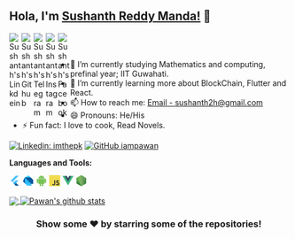 <!-- ### Hi there 👋 -->

<!-- 
**SushanthReddyManda/SushanthReddyManda** is a ✨ _special_ ✨ repository because its `README.md` (this file) appears on your GitHub profile.

Here are some ideas to get you started: -->

<!-- - 🔭 I’m currently working on ...
- 🌱 I’m currently learning ...
- 👯 I’m looking to collaborate on ...
- 🤔 I’m looking for help with ...
- 💬 Ask me about ...
- 📫 How to reach me: ...
- 😄 Pronouns: ...
- ⚡ Fun fact: ... -->

## Hola, I'm [Sushanth Reddy Manda!](https://pawan.live) 👋

<p align="left" style="display:none"> <img src="https://komarev.com/ghpvc/?username=SushanthReddyManda&label=Views&color=blue&style=plastic" alt="sushanth" /> </p>

<!-- <a href="https://twitter.com/imthepk">
  <img align="left" alt="Pawan's Twitter" width="22px" src="https://cdn.jsdelivr.net/npm/simple-icons@v3/icons/twitter.svg" />
</a> -->
<a href="https://linkedin.com/in/sushanth2h">
  <img align="left" alt="Sushanth's Linkdein" width="22px" src="https://cdn.jsdelivr.net/npm/simple-icons@v3/icons/linkedin.svg" />
</a>
<a href="https://github.com/SushanthReddyManda">
  <img align="left" alt="Sushanth's Github" width="22px" src="https://cdn.jsdelivr.net/npm/simple-icons@v3/icons/github.svg" />
</a>
<a href="https://t.me/sushanth2h">
  <img align="left" alt="Sushanth's Telegram" width="22px" src="https://cdn.jsdelivr.net/npm/simple-icons@v3/icons/telegram.svg" />
</a>
<a href="https://instagram.com/_sushanth._.reddy._/">
  <img align="left" alt="Sushanth's Instagram" width="22px" src="https://cdn.jsdelivr.net/npm/simple-icons@v3/icons/instagram.svg" />
</a>
<a href="https://www.facebook.com/sushanthreddy.manda">
  <img align="left" alt="Sushanth's Facebook" width="22px" src="https://cdn.jsdelivr.net/npm/simple-icons@v3/icons/facebook.svg" />
</a>
<!-- <a href="https://www.youtube.com/mtechviral/">
  <img align="left" alt="Pawan's Youtube" width="22px" src="https://cdn.jsdelivr.net/npm/simple-icons@v3/icons/youtube.svg" />
</a> -->

<br/>
<br/>

<!-- - 👯 I’m looking to collaborate on [Youtube](https://youtube.com/mtechviral). -->
<!-- - 🤔 I’m looking for help with VelocityX documentation. -->
<!-- - 💬 Ask me about Flutter or any tech-related stuff. -->
<!-- , [Linkedin - linkedin/in/sushanth2h](https://www.linkedin.com/in/sushanth2h/) -->

- 🔭 I’m currently studying Mathematics and computing, prefinal year; IIT Guwahati.
- 🌱 I’m currently learning more about BlockChain, Flutter and React.
- 📫 How to reach me: [Email - sushanth2h@gmail.com](mailto:sushanth2h@gmail.com) 
- 😄 Pronouns: He/His
- ⚡ Fun fact: I love to cook, Read Novels.

<!-- [![Twitter: imthepk](https://img.shields.io/twitter/follow/imthepk?style=social)](https://twitter.com/imthepk) -->
[![Linkedin: imthepk](https://img.shields.io/badge/-SushanthReddyManda-blue?style=flat-square&logo=Linkedin&logoColor=white&link=https://www.linkedin.com/in/sushanth2h/)](https://www.linkedin.com/in/sushanth2h/)
[![GitHub iampawan](https://img.shields.io/github/followers/SushanthReddyManda?label=follow&style=social)](https://github.com/SushanthReddyManda)
<!-- [![website](https://img.shields.io/badge/PortfolioWebsite-pawan.live-2648ff?style=flat-square&logo=google-chrome)](https://pawan.live/) -->


**Languages and Tools:**  

<code><img height="20" src="https://raw.githubusercontent.com/github/explore/80688e429a7d4ef2fca1e82350fe8e3517d3494d/topics/flutter/flutter.png"></code>
<code><img height="20" src="https://raw.githubusercontent.com/github/explore/80688e429a7d4ef2fca1e82350fe8e3517d3494d/topics/dart/dart.png"></code>
<code><img height="20" src="https://raw.githubusercontent.com/github/explore/80688e429a7d4ef2fca1e82350fe8e3517d3494d/topics/android/android.png"></code>
<code><img height="20" src="https://raw.githubusercontent.com/github/explore/80688e429a7d4ef2fca1e82350fe8e3517d3494d/topics/javascript/javascript.png"></code>
<code><img height="20" src="https://raw.githubusercontent.com/github/explore/80688e429a7d4ef2fca1e82350fe8e3517d3494d/topics/vue/vue.png"></code>
<code><img height="20" src="https://raw.githubusercontent.com/github/explore/80688e429a7d4ef2fca1e82350fe8e3517d3494d/topics/nodejs/nodejs.png"></code>    

<a href="https://github.com/SushanthReddyManda">
  <img align="center" src="https://github-readme-stats.vercel.app/api/top-langs/?username=SushanthReddyManda&theme=light&hide_langs_below=1" />
</a>
<a href="https://github.com/SushanthReddyManda">
 <img align="center" src="https://github-readme-stats.vercel.app/api?username=SushanthReddyManda&show_icons=true&theme=light&line_height=27" alt="Pawan's github stats"/>
</a>
<!-- <a href="https://github.com/iampawan/FlutterExampleApps">
  <img align="center" src="https://github-readme-stats.vercel.app/api/pin/?username=SushanthReddyManda&repo=FlutterExampleApps&theme=light" />
</a>
<a href="https://github.com/iampawan/VelocityX">
 <img align="center" src="https://github-readme-stats.vercel.app/api/pin/?username=SushanthReddyManda&repo=VelocityX&theme=light" />
</a> -->

<div align="center">

### Show some ❤️ by starring some of the repositories!

</div>
